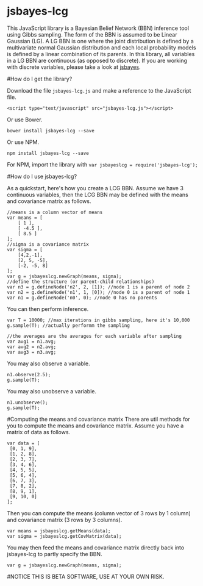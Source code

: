 jsbayes-lcg
===========

This JavaScript library is a Bayesian Belief Network (BBN) inference tool using Gibbs sampling. The form of the BBN is assumed to be Linear Gaussian (LG). A LG BBN is one where the joint distribution is defined by a multivariate normal Gaussian distribution and each local probability models is defined by a linear combination of its parents. In this library, all variables in a LG BBN are continuous (as opposed to discrete). If you are working with discrete variables, please take a look at [jsbayes](https://github.com/vangj/jsbayes).

#How do I get the library?

Download the file `jsbayes-lcg.js` and make a reference to the JavaScript file.

`<script type="text/javascript" src="jsbayes-lcg.js"></script>`

Or use Bower.

`bower install jsbayes-lcg --save`

Or use NPM.

`npm install jsbayes-lcg --save`

For NPM, import the library with `var jsbayeslcg = require('jsbayes-lcg');`

#How do I use jsbayes-lcg?

As a quickstart, here's how you create a LCG BBN. Assume we have 3 continuous variables, then the LCG BBN may be defined with the means and covariance matrix as follows.

```
//means is a column vector of means
var means = [
    [ 1 ],
    [ -4.5 ],
    [ 8.5 ]
];
//sigma is a covariance matrix
var sigma = [
    [4,2,-1],
    [2, 5, -5],
    [-2, -5, 8]
];
var g = jsbayeslcg.newGraph(means, sigma);
//define the structure (or parent-child relationships)
var n3 = g.defineNode('n2', 2, [1]); //node 1 is a parent of node 2
var n2 = g.defineNode('n1', 1, [0]); //node 0 is a parent of node 1
var n1 = g.defineNode('n0', 0); //node 0 has no parents
```

You can then perform inference.

```
var T = 10000; //max iterations in gibbs sampling, here it's 10,000
g.sample(T); //actually performm the sampling

//the averages are the averages for each variable after sampling
var avg1 = n1.avg;
var avg2 = n2.avg;
var avg3 = n3.avg;
```

You may also observe a variable.

```
n1.observe(2.5);
g.sample(T);
```

You may also unobserve a variable.

```
n1.unobserve();
g.sample(T);
```

#Computing the means and covariance matrix
There are util methods for you to compute the means and covariance matrix. Assume you have a matrix of data as follows.

```
var data = [
 [0, 1, 9],
 [1, 2, 8],
 [2, 3, 7],
 [3, 4, 6],
 [4, 5, 5],
 [5, 6, 4],
 [6, 7, 3],
 [7, 8, 2],
 [8, 9, 1],
 [9, 10, 0]
];
```

Then you can compute the means (column vector of 3 rows by 1 column) and covariance matrix (3 rows by 3 columns).

```
var means = jsbayeslcg.getMeans(data);
var sigma = jsbayeslcg.getCovMatrix(data);
```

You may then feed the means and covariance matrix directly back into jsbayes-lcg to partly specify the BBN.

```
var g = jsbayeslcg.newGraph(means, sigma);
```

#NOTICE
THIS IS BETA SOFTWARE, USE AT YOUR OWN RISK.

